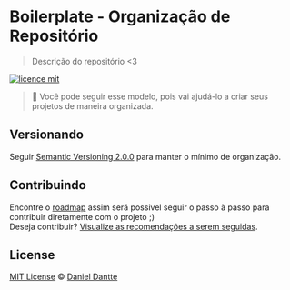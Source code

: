 # Boilerplate - Organização de Repositório

> Descrição do repositório <3

[![licence mit](https://img.shields.io/badge/licence-MIT-blue.svg)](https://github.com/danielldante/config-repository-boilerplate/blob/master/LICENSE.md)

> :rocket: Você pode seguir esse modelo, pois vai ajudá-lo a criar seus projetos de maneira organizada.

## Versionando

Seguir [Semantic Versioning 2.0.0](http://semver.org/) para manter o mínimo de organização.

## Contribuindo
Encontre o [roadmap](https://github.com/danielldante/frontend/issues/1) assim será possivel seguir o passo à passo para contribuir diretamente com o projeto ;)
<br>
Deseja contribuir? [Visualize as recomendações a serem seguidas](https://github.com/danielldante/frontend/blob/master/CONTRIBUTING.md).


## License
[MIT License](https://github.com/danielldante/lincense.md) © [Daniel Dantte](http://github.com/danielldante)
